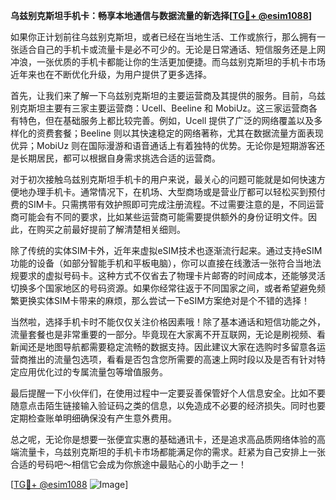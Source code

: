 **乌兹别克斯坦手机卡：畅享本地通信与数据流量的新选择[[TG💪+ @esim1088](https://t.me/s/esim1088)]**

如果你正计划前往乌兹别克斯坦，或者已经在当地生活、工作或旅行，那么拥有一张适合自己的手机卡或流量卡是必不可少的。无论是日常通话、短信服务还是上网冲浪，一张优质的手机卡都能让你的生活更加便捷。而乌兹别克斯坦的手机卡市场近年来也在不断优化升级，为用户提供了更多选择。

首先，让我们来了解一下乌兹别克斯坦的主要运营商及其提供的服务。目前，乌兹别克斯坦主要有三家主要运营商：Ucell、Beeline 和 MobiUz。这三家运营商各有特色，但在基础服务上都比较完善。例如，Ucell 提供了广泛的网络覆盖以及多样化的资费套餐；Beeline 则以其快速稳定的网络著称，尤其在数据流量方面表现优异；MobiUz 则在国际漫游和语音通话上有着独特的优势。无论你是短期游客还是长期居民，都可以根据自身需求挑选合适的运营商。

对于初次接触乌兹别克斯坦手机卡的用户来说，最关心的问题可能就是如何快速方便地办理手机卡。通常情况下，在机场、大型商场或是营业厅都可以轻松买到预付费的SIM卡。只需携带有效护照即可完成注册流程。不过需要注意的是，不同运营商可能会有不同的要求，比如某些运营商可能需要提供额外的身份证明文件。因此，在购买之前最好提前了解清楚相关细则。

除了传统的实体SIM卡外，近年来虚拟eSIM技术也逐渐流行起来。通过支持eSIM功能的设备（如部分智能手机和平板电脑），你可以直接在线激活一张符合当地法规要求的虚拟号码卡。这种方式不仅省去了物理卡片邮寄的时间成本，还能够灵活切换多个国家地区的号码资源。如果你经常往返于不同国家之间，或者希望避免频繁更换实体SIM卡带来的麻烦，那么尝试一下eSIM方案绝对是个不错的选择！

当然啦，选择手机卡时不能仅仅关注价格因素哦！除了基本通话和短信功能之外，流量套餐也是非常重要的一部分。毕竟现在大家离不开互联网，无论是刷视频、看新闻还是地图导航都需要稳定流畅的数据支持。因此建议大家在选购时多留意各运营商推出的流量包选项，看看是否包含您所需要的高速上网时段以及是否有针对特定应用优化过的专属流量包等增值服务。

最后提醒一下小伙伴们，在使用过程中一定要妥善保管好个人信息安全。比如不要随意点击陌生链接输入验证码之类的信息，以免造成不必要的经济损失。同时也要定期检查账单明细确保没有产生意外费用。

总之呢，无论你是想要一张便宜实惠的基础通讯卡，还是追求高品质网络体验的高端流量卡，乌兹别克斯坦的手机卡市场都能满足你的需求。赶紧为自己安排上一张合适的号码吧～相信它会成为你旅途中最贴心的小助手之一！

[[TG💪+ @esim1088](https://t.me/s/esim1088) ![Image](https://i.postimg.cc/4NQfJmqS/Snipaste-2025-05-13-00-14-12.png)]